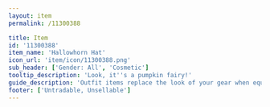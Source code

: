 ```yaml
---
layout: item
permalink: /11300388

title: Item
id: '11300388'
item_name: 'Hallowhorn Hat'
icon_url: 'item/icon/11300388.png'
sub_header: ['Gender: All', 'Cosmetic']
tooltip_description: 'Look, it''s a pumpkin fairy!'
guide_description: 'Outfit items replace the look of your gear when equipped.'
footer: ['Untradable, Unsellable']
---
```

